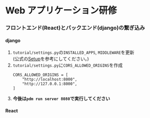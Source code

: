 # Web アプリケーション研修

### フロントエンド(React)とバックエンド(django)の繋ぎ込み

#### django

1. `tutorial/settings.py`の`INSTALLED_APPS`, `MIDDLEWARE`を更新  
   (公式の[Setup](https://github.com/adamchainz/django-cors-headers#setup)を参考にしてください。)
2. `tutorial/settings.py`に`CORS_ALLOWED_ORIGINS`を作成
   ```
   CORS_ALLOWED_ORIGINS = [
       "http://localhost:8000",
       "http://127.0.0.1:8000",
   ]
   ```
3. **今後は`pdm run server 8080`で実行してください**

#### React
